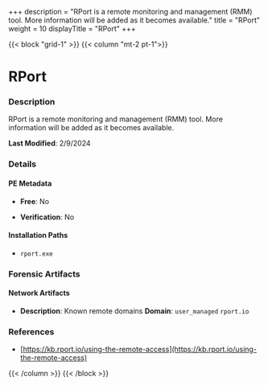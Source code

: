 +++
description = "RPort is a remote monitoring and management (RMM) tool. More information will be added as it becomes available."
title = "RPort"
weight = 10
displayTitle = "RPort"
+++


{{< block "grid-1" >}}
{{< column "mt-2 pt-1">}}

# RPort


### Description

RPort is a remote monitoring and management (RMM) tool. More information will be added as it becomes available.



**Last Modified**: 2/9/2024

### Details


#### PE Metadata


- **Free**: No

- **Verification**: No




#### Installation Paths
- `rport.exe`

### Forensic Artifacts




#### Network Artifacts

- **Description**: Known remote domains
  **Domain**: `user_managed` `rport.io`





### References
- [https://kb.rport.io/using-the-remote-access](https://kb.rport.io/using-the-remote-access)



{{< /column >}}
{{< /block >}}
